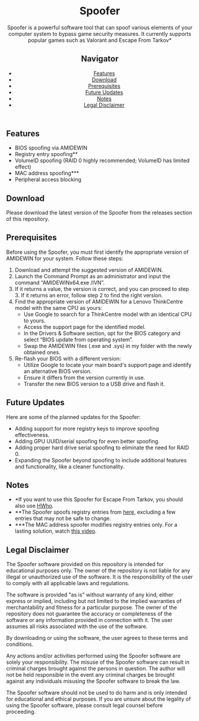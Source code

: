 <header>
  <h1>Spoofer</h1>
  <section id="intro">
    <p>Spoofer is a powerful software tool that can spoof various elements of your computer system to bypass game security measures. It currently supports popular games such as Valorant and Escape From Tarkov*</p>
  </section>
  <nav>
    <h2>Navigator</h2>
    <ul>
      <li>
        <a href="#features">Features</a>
      </li>
      <li>
        <a href="#download">Download</a>
      </li>
      <li>
        <a href="#prerequisites">Prerequisites</a>
      </li>
      <li>
        <a href="#updates">Future Updates</a>
      </li>
      <li>
        <a href="#notes">Notes</a>
      </li>
      <li>
        <a href="#disclaimer">Legal Disclaimer</a>
      </li>
    </ul>
  </nav>
</header>
<section id="features">
  <h2>Features</h2>
  <ul>
    <li>BIOS spoofing via AMIDEWIN</li>
    <li>Registry entry spoofing**</li>
    <li>VolumeID spoofing (RAID 0 highly recommended; VolumeID has limited effect)</li>
    <li>MAC address spoofing***</li>
    <li>Peripheral access blocking</li>
  </ul>
</section>
<section id="download">
  <h2>Download</h2>
  <p>Please download the latest version of the Spoofer from the releases section of this repository.</p>
</section>
<section id="prerequisites">
  <h2>Prerequisites</h2>
  <p>Before using the Spoofer, you must first identify the appropriate version of AMIDEWIN for your system. Follow these steps:</p>
  <ol>
    <li>Download and attempt the suggested version of AMIDEWIN.</li>
    <li>Launch the Command Prompt as an administrator and input the command &ldquo;AMIDEWINx64.exe /IVN&rdquo;.</li>
    <li>If it returns a value, the version is correct, and you can proceed to step 3. If it returns an error, follow step 2 to find the right version.</li>
    <li>Find the appropriate version of AMIDEWIN for a Lenovo ThinkCentre model with the same CPU as yours: <ul>
        <li>Use Google to search for a ThinkCentre model with an identical CPU to yours.</li>
        <li>Access the support page for the identified model.</li>
        <li>In the Drivers &amp; Software section, opt for the BIOS category and select &ldquo;BIOS update from operating system&rdquo;.</li>
        <li>Swap the AMIDEWIN files (.exe and .sys) in my folder with the newly obtained ones.</li>
      </ul>
    </li>
    <li>Re-flash your BIOS with a different version: <ul>
        <li>Utilize Google to locate your main board's support page and identify an alternative BIOS version.</li>
        <li>Ensure it differs from the version currently in use.</li>
        <li>Transfer the new BIOS version to a USB drive and flash it.</li>
      </ul>
    </li>
  </ol>
</section>
<section id="updates">
  <h2>Future Updates</h2>
  <p>Here are some of the planned updates for the Spoofer:</p>
  <ul>
    <li>Adding support for more registry keys to improve spoofing effectiveness.</li>
    <li>Adding GPU UUID/serial spoofing for even better spoofing.</li>
    <li>Adding proper hard drive serial spoofing to eliminate the need for RAID 0.</li>
    <li>Expanding the Spoofer beyond spoofing to include additional features and functionality, like a cleaner functionality.</li>
  </ul>
</section>
<section id="notes">
  <h2>Notes</h2>
  <ul>
    <li>*If you want to use this Spoofer for Escape From Tarkov, you should also use <a href="https://www.unknowncheats.me/forum/escape-from-tarkov/494040-hwho-slightly-fun-bsg-launcher-hwid-check-bypass.html">HWho</a>. </li>
    <li>**The Spoofer spoofs registry entries from <a href="https://github.com/volatilityfoundation/artifacts/tree/master/Microsoft/Windows/Registry%20Keys">here</a>, excluding a few entries that may not be safe to change. </li>
    <li>***The MAC address spoofer modifies registry entries only. For a lasting solution, watch <a href="https://www.youtube.com/watch?v=wgJr5F0S8f4">this video</a>. </li>
  </ul>
</section>
<section id="disclaimer">
  <h2>Legal Disclaimer</h2>
	<p>The Spoofer software provided on this repository is intended for educational purposes only. The owner of the repository is not liable for any illegal or unauthorized use of the software. It is the responsibility of the user to comply with all applicable laws and regulations.</p>
	<p>The software is provided "as is" without warranty of any kind, either express or implied, including but not limited to the implied warranties of merchantability and fitness for a particular purpose. The owner of the repository does not guarantee the accuracy or completeness of the software or any information provided in connection with it. The user assumes all risks associated with the use of the software.</p>
	<p>By downloading or using the software, the user agrees to these terms and conditions.</p>
	<p>Any actions and/or activities performed using the Spoofer software are solely your responsibility. The misuse of the Spoofer software can result in criminal charges brought against the persons in question. The author will not be held responsible in the event any criminal charges be brought against any individuals misusing the Spoofer software to break the law.</p>
	<p>The Spoofer software should not be used to do harm and is only intended for educational and ethical purposes. If you are unsure about the legality of using the Spoofer software, please consult legal counsel before proceeding.</p>
</section>
